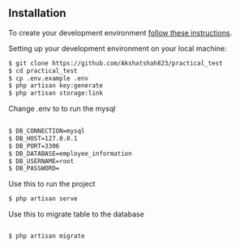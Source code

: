 

## Installation

To create your development environment [follow these instructions](https://laravel.com/docs/11.x/installation#local-installation-using-herd).

Setting up your development environment on your local machine:
```bash
$ git clone https://github.com/Akshatshah823/practical_test
$ cd practical_test
$ cp .env.example .env
$ php artisan key:generate
$ php artisan storage:link
```
Change .env to to run the mysql
```bash 
 
$ DB_CONNECTION=mysql
$ DB_HOST=127.0.0.1
$ DB_PORT=3306
$ DB_DATABASE=employee_information
$ DB_USERNAME=root
$ DB_PASSWORD=
```
Use this to run the project
```bash
$ php artisan serve
```
Use this to migrate table to the database
```bash

$ php artisan migrate
```

